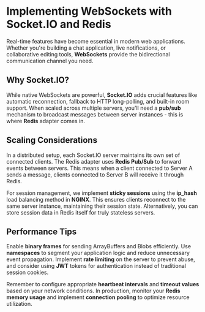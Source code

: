 # Implementing WebSockets with Socket.IO and Redis

Real-time features have become essential in modern web applications. Whether you're building a chat application, live notifications, or collaborative editing tools, **WebSockets** provide the bidirectional communication channel you need.

## Why Socket.IO?

While native WebSockets are powerful, **Socket.IO** adds crucial features like automatic reconnection, fallback to HTTP long-polling, and built-in room support. When scaled across multiple servers, you'll need a **pub/sub** mechanism to broadcast messages between server instances - this is where **Redis** adapter comes in.

## Scaling Considerations

In a distributed setup, each Socket.IO server maintains its own set of connected clients. The Redis adapter uses **Redis Pub/Sub** to forward events between servers. This means when a client connected to Server A sends a message, clients connected to Server B will receive it through Redis.

For session management, we implement **sticky sessions** using the **ip_hash** load balancing method in **NGINX**. This ensures clients reconnect to the same server instance, maintaining their session state. Alternatively, you can store session data in Redis itself for truly stateless servers.

## Performance Tips

Enable **binary frames** for sending ArrayBuffers and Blobs efficiently. Use **namespaces** to segment your application logic and reduce unnecessary event propagation. Implement **rate limiting** on the server to prevent abuse, and consider using **JWT** tokens for authentication instead of traditional session cookies.

Remember to configure appropriate **heartbeat intervals** and **timeout values** based on your network conditions. In production, monitor your **Redis memory usage** and implement **connection pooling** to optimize resource utilization.